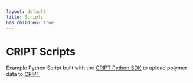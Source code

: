 ```yaml
---
layout: default
title: Scripts
has_children: true
---
```


# CRIPT Scripts

Example Python Script built with the [CRIPT Python SDK](https://c-accel-cript.github.io/cript/) to upload polymer data to [CRIPT](https://criptapp.org/)

